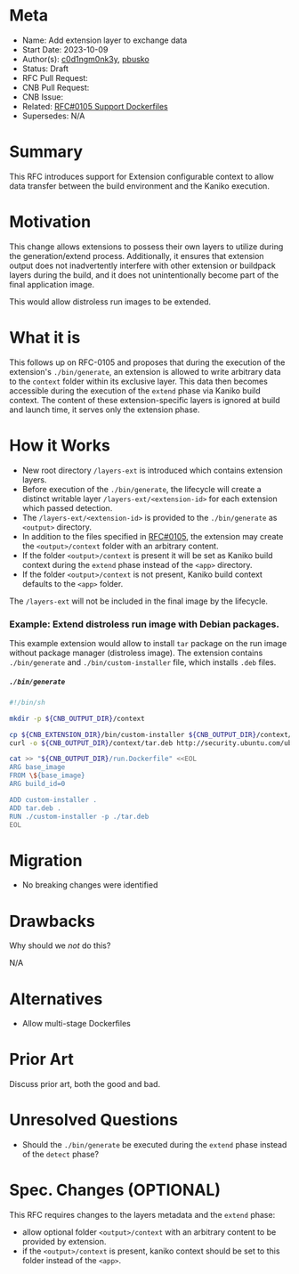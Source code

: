 # Meta
[meta]: #meta
- Name: Add extension layer to exchange data
- Start Date: 2023-10-09
- Author(s): [c0d1ngm0nk3y](https://github.com/c0d1ngm0nk3y), [pbusko](https://github.com/pbusko)
- Status: Draft <!-- Acceptable values: Draft, Approved, On Hold, Superseded -->
- RFC Pull Request:
- CNB Pull Request:
- CNB Issue:
- Related: [RFC#0105 Support Dockerfiles](https://github.com/buildpacks/rfcs/blob/main/text/0105-dockerfiles.md)
- Supersedes: N/A

# Summary
[summary]: #summary

This RFC introduces support for Extension configurable context to allow data transfer between the build environment and the Kaniko execution.

# Motivation
[motivation]: #motivation

This change allows extensions to possess their own layers to utilize during the generation/extend process. Additionally, it ensures that extension output does not inadvertently interfere with other extension or buildpack layers during the build, and it does not unintentionally become part of the final application image.

This would allow distroless run images to be extended.

# What it is
[what-it-is]: #what-it-is

This follows up on RFC-0105 and proposes that during the execution of the extension's `./bin/generate`, an extension is allowed to write arbitrary data to the `context` folder within its exclusive layer. This data then becomes accessible during the execution of the `extend` phase via Kaniko build context. The content of these extension-specific layers is ignored at build and launch time, it serves only the extension phase.

# How it Works
[how-it-works]: #how-it-works

- New root directory `/layers-ext` is introduced which contains extension layers.
- Before execution of the `./bin/generate`, the lifecycle will create a distinct writable layer `/layers-ext/<extension-id>` for each extension which passed detection.
- The `/layers-ext/<extension-id>` is provided to the `./bin/generate` as `<output>` directory.
- In addition to the files specified in [RFC#0105](https://github.com/buildpacks/rfcs/blob/main/text/0105-dockerfiles.md), the extension may create the `<output>/context` folder with an arbitrary content.
- If the folder `<output>/context` is present it will be set as Kaniko build context during the `extend` phase instead of the `<app>` directory.
- If the folder `<output>/context` is not present, Kaniko build context defaults to the `<app>` folder.
 
The `/layers-ext` will not be included in the final image by the lifecycle.

### Example: Extend distroless run image with Debian packages.

This example extension would allow to install `tar` package on the run image without package manager (distroless image). The extension contains `./bin/generate` and `./bin/custom-installer` file, which installs `.deb` files.

##### `./bin/generate`

```bash
#!/bin/sh

mkdir -p ${CNB_OUTPUT_DIR}/context

cp ${CNB_EXTENSION_DIR}/bin/custom-installer ${CNB_OUTPUT_DIR}/context/
curl -o ${CNB_OUTPUT_DIR}/context/tar.deb http://security.ubuntu.com/ubuntu/pool/main/t/tar/tar_1.34+dfsg-1ubuntu0.1.22.04.1_amd64.deb

cat >> "${CNB_OUTPUT_DIR}/run.Dockerfile" <<EOL
ARG base_image
FROM \${base_image}
ARG build_id=0

ADD custom-installer .
ADD tar.deb .
RUN ./custom-installer -p ./tar.deb
EOL
```

# Migration
[migration]: #migration

- No breaking changes were identified

# Drawbacks
[drawbacks]: #drawbacks

Why should we *not* do this?

N/A

# Alternatives
[alternatives]: #alternatives

- Allow multi-stage Dockerfiles

# Prior Art
[prior-art]: #prior-art

Discuss prior art, both the good and bad.

# Unresolved Questions
[unresolved-questions]: #unresolved-questions

- Should the `./bin/generate` be executed during the `extend` phase instead of the `detect` phase?

# Spec. Changes (OPTIONAL)
[spec-changes]: #spec-changes

This RFC requires changes to the layers metadata and the `extend` phase:

- allow optional folder `<output>/context` with an arbitrary content to be provided by extension.
- if the `<output>/context` is present, kaniko context should be set to this folder instead of the `<app>`.

<!--
## Amended
### Meta
[meta-1]: #meta-1
- Name: (fill in the amendment name: Variable Rename)
- Start Date: (fill in today's date: YYYY-MM-DD)
- Author(s): (Github usernames)
- Amendment Pull Request: (leave blank)

### Summary

A brief description of the changes.

### Motivation

Why was this amendment necessary?
--->